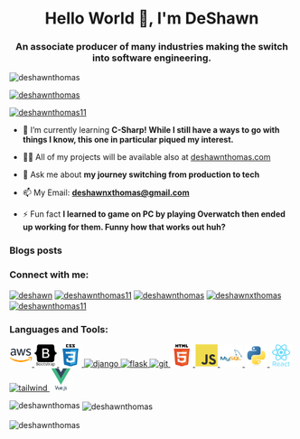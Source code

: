 <h1 align="center">Hello World 👋, I'm DeShawn</h1>
<h3 align="center">An associate producer of many industries making the switch into software engineering.</h3>

<p align="left"> <img src="https://komarev.com/ghpvc/?username=deshawnthomas&label=Profile%20views&color=0e75b6&style=flat" alt="deshawnthomas" /> </p>

<p align="left"> <a href="https://github.com/ryo-ma/github-profile-trophy"><img src="https://github-profile-trophy.vercel.app/?username=deshawnthomas" alt="deshawnthomas" /></a> </p>

<p align="left"> <a href="https://twitter.com/deshawnthomas11" target="blank"><img src="https://img.shields.io/twitter/follow/deshawnthomas11?logo=twitter&style=for-the-badge" alt="deshawnthomas11" /></a> </p>

- 🌱 I’m currently learning **C-Sharp! While I still have a ways to go with things I know, this one in particular piqued my interest.**

- 👨‍💻 All of my projects will be available also at [deshawnthomas.com](deshawnthomas.com)

- 💬 Ask me about **my journey switching from production to tech**

- 📫 My Email: **deshawnxthomas@gmail.com**

- ⚡ Fun fact **I learned to game on PC by playing Overwatch then ended up working for them. Funny how that works out huh?**

### Blogs posts
<!-- BLOG-POST-LIST:START -->
<!-- BLOG-POST-LIST:END -->

<h3 align="left">Connect with me:</h3>
<p align="left">
<a href="https://dev.to/deshawn" target="blank"><img align="center" src="https://raw.githubusercontent.com/rahuldkjain/github-profile-readme-generator/master/src/images/icons/Social/devto.svg" alt="deshawn" height="30" width="40" /></a>
<a href="https://twitter.com/deshawnthomas11" target="blank"><img align="center" src="https://raw.githubusercontent.com/rahuldkjain/github-profile-readme-generator/master/src/images/icons/Social/twitter.svg" alt="deshawnthomas11" height="30" width="40" /></a>
<a href="https://linkedin.com/in/deshawnthomas" target="blank"><img align="center" src="https://raw.githubusercontent.com/rahuldkjain/github-profile-readme-generator/master/src/images/icons/Social/linked-in-alt.svg" alt="deshawnthomas" height="30" width="40" /></a>
<a href="https://fb.com/deshawnxthomas" target="blank"><img align="center" src="https://raw.githubusercontent.com/rahuldkjain/github-profile-readme-generator/master/src/images/icons/Social/facebook.svg" alt="deshawnxthomas" height="30" width="40" /></a>
<a href="https://instagram.com/deshawnthomas11" target="blank"><img align="center" src="https://raw.githubusercontent.com/rahuldkjain/github-profile-readme-generator/master/src/images/icons/Social/instagram.svg" alt="deshawnthomas11" height="30" width="40" /></a>
</p>

<h3 align="left">Languages and Tools:</h3>
<p align="left"> <a href="https://aws.amazon.com" target="_blank" rel="noreferrer"> <img src="https://raw.githubusercontent.com/devicons/devicon/master/icons/amazonwebservices/amazonwebservices-original-wordmark.svg" alt="aws" width="40" height="40"/> </a> <a href="https://getbootstrap.com" target="_blank" rel="noreferrer"> <img src="https://raw.githubusercontent.com/devicons/devicon/master/icons/bootstrap/bootstrap-plain-wordmark.svg" alt="bootstrap" width="40" height="40"/> </a> <a href="https://www.w3schools.com/css/" target="_blank" rel="noreferrer"> <img src="https://raw.githubusercontent.com/devicons/devicon/master/icons/css3/css3-original-wordmark.svg" alt="css3" width="40" height="40"/> </a> <a href="https://www.djangoproject.com/" target="_blank" rel="noreferrer"> <img src="https://cdn.worldvectorlogo.com/logos/django.svg" alt="django" width="40" height="40"/> </a> <a href="https://flask.palletsprojects.com/" target="_blank" rel="noreferrer"> <img src="https://www.vectorlogo.zone/logos/pocoo_flask/pocoo_flask-icon.svg" alt="flask" width="40" height="40"/> </a> <a href="https://git-scm.com/" target="_blank" rel="noreferrer"> <img src="https://www.vectorlogo.zone/logos/git-scm/git-scm-icon.svg" alt="git" width="40" height="40"/> </a> <a href="https://www.w3.org/html/" target="_blank" rel="noreferrer"> <img src="https://raw.githubusercontent.com/devicons/devicon/master/icons/html5/html5-original-wordmark.svg" alt="html5" width="40" height="40"/> </a> <a href="https://developer.mozilla.org/en-US/docs/Web/JavaScript" target="_blank" rel="noreferrer"> <img src="https://raw.githubusercontent.com/devicons/devicon/master/icons/javascript/javascript-original.svg" alt="javascript" width="40" height="40"/> </a> <a href="https://www.mysql.com/" target="_blank" rel="noreferrer"> <img src="https://raw.githubusercontent.com/devicons/devicon/master/icons/mysql/mysql-original-wordmark.svg" alt="mysql" width="40" height="40"/> </a> <a href="https://www.python.org" target="_blank" rel="noreferrer"> <img src="https://raw.githubusercontent.com/devicons/devicon/master/icons/python/python-original.svg" alt="python" width="40" height="40"/> </a> <a href="https://reactjs.org/" target="_blank" rel="noreferrer"> <img src="https://raw.githubusercontent.com/devicons/devicon/master/icons/react/react-original-wordmark.svg" alt="react" width="40" height="40"/> </a> <a href="https://tailwindcss.com/" target="_blank" rel="noreferrer"> <img src="https://www.vectorlogo.zone/logos/tailwindcss/tailwindcss-icon.svg" alt="tailwind" width="40" height="40"/> </a> <a href="https://vuejs.org/" target="_blank" rel="noreferrer"> <img src="https://raw.githubusercontent.com/devicons/devicon/master/icons/vuejs/vuejs-original-wordmark.svg" alt="vuejs" width="40" height="40"/> </a> </p>

<p><img align="left" src="https://github-readme-stats.vercel.app/api/top-langs?username=deshawnthomas&show_icons=true&locale=en&layout=compact" alt="deshawnthomas" /></p>

<p>&nbsp;<img align="center" src="https://github-readme-stats.vercel.app/api?username=deshawnthomas&show_icons=true&locale=en" alt="deshawnthomas" /></p>

<p><img align="center" src="https://github-readme-streak-stats.herokuapp.com/?user=deshawnthomas&" alt="deshawnthomas" /></p>

